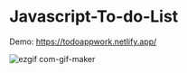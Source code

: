 # Javascript-To-do-List
Demo: https://todoappwork.netlify.app/ 

![ezgif com-gif-maker](https://user-images.githubusercontent.com/81578763/150103956-8bb7a70e-dfdb-4346-b7e6-4035a117c0bf.gif)
